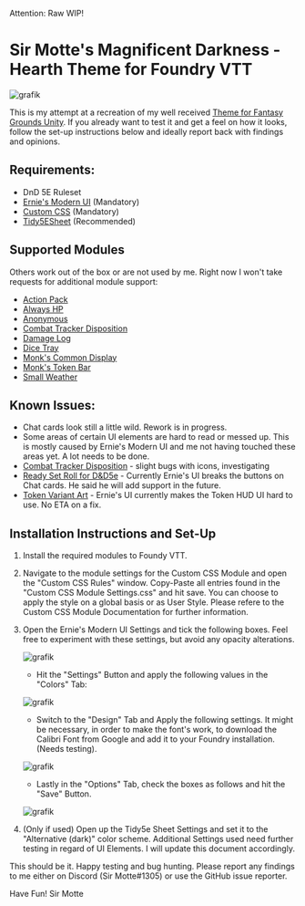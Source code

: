 Attention: Raw WIP!


# Sir Motte's Magnificent Darkness - Hearth Theme for Foundry VTT
![grafik](https://user-images.githubusercontent.com/82598692/206671747-330cc503-33ea-47ca-b049-1a0a63d2c85c.png)

This is my attempt at a recreation of my well received [Theme for Fantasy Grounds Unity](https://github.com/SirMotte/FGU-Theme-Hearth).
If you already want to test it and get a feel on how it looks, follow the set-up instructions below and ideally report back with findings and opinions.

## Requirements:
- DnD 5E Ruleset
- [Ernie's Modern UI](xxx) (Mandatory)
- [Custom CSS](xxx) (Mandatory)
- [Tidy5ESheet](https://github.com/sdenec/tidy5e-sheet) (Recommended)

## Supported Modules
Others work out of the box or are not used by me. Right now I won't take requests for additional module support:

- [Action Pack](https://github.com/teroparvinen/foundry-action-pack)
- [Always HP](https://github.com/ironmonk88/always-hp)
- [Anonymous](https://github.com/reonZ/anonymous)
- [Combat Tracker Disposition](https://github.com/LebombJames/combat-tracker-disposition)
- [Damage Log](https://github.com/cs96and/FoundryVTT-damage-log)
- [Dice Tray](https://gitlab.com/asacolips-projects/foundry-mods/foundry-vtt-dice-calculator)
- [Monk's Common Display](https://github.com/ironmonk88/monks-common-display)
- [Monk's Token Bar](https://github.com/ironmonk88/monks-tokenbar)
- [Small Weather](https://github.com/LeafWulf/smallweather)

## Known Issues:
- Chat cards look still a little wild. Rework is in progress.
- Some areas of certain UI elements are hard to read or messed up. This is mostly caused by Ernie's Modern UI and me not having touched these areas yet. A lot needs to be done.
- [Combat Tracker Disposition](https://github.com/LebombJames/combat-tracker-disposition) - slight bugs with icons, investigating
- [Ready Set Roll for D&D5e](https://github.com/MangoFVTT/fvtt-ready-set-roll-5e) - Currently Ernie's UI breaks the buttons on Chat cards. He said he will add support in the future.
- [Token Variant Art](https://github.com/Aedif/TokenVariants) - Ernie's UI currently makes the Token HUD UI hard to use. No ETA on a fix.

## Installation Instructions and Set-Up

1. Install the required modules to Foundy VTT.
2. Navigate to the module settings for the Custom CSS Module and open the "Custom CSS Rules" window. Copy-Paste all entries found in the "Custom CSS Module Settings.css" and hit save. You can choose to apply the style on a global basis or as User Style. Please refere to the Custom CSS Module Documentation for further information.
3. Open the Ernie's Modern UI Settings and tick the following boxes. Feel free to experiment with these settings, but avoid any opacity alterations.

   ![grafik](https://user-images.githubusercontent.com/82598692/206667254-3bdc42d0-9c21-492f-be41-9eefcb3461ae.png)
   - Hit the "Settings" Button and apply the following values in the "Colors" Tab:

   ![grafik](https://user-images.githubusercontent.com/82598692/206686955-d32ebd14-2800-4f33-a5a8-6775d4742187.png)

   - Switch to the "Design" Tab and Apply the following settings. It might be necessary, in order to make the font's work, to download the Calibri Font from Google and add it to your Foundry installation. (Needs testing).

   ![grafik](https://user-images.githubusercontent.com/82598692/206669105-062adb7f-e47e-4cc3-866a-5f4d57709869.png)

   - Lastly in the "Options" Tab, check the boxes as follows and hit the "Save" Button.

   ![grafik](https://user-images.githubusercontent.com/82598692/206667745-1c8df9b4-1dcc-48c6-ad72-c246245108d1.png)

4. (Only if used) Open up the Tidy5e Sheet Settings and set it to the "Alternative (dark)" color scheme. Additional Settings used need further testing in regard of UI Elements. I will update this document accordingly.

This should be it. Happy testing and bug hunting. Please report any findings to me either on Discord (Sir Motte#1305) or use the GitHub issue reporter.

Have Fun!
Sir Motte




